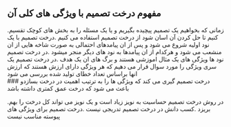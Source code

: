 ## مفهوم درخت تصمیم با ویژگی های کلی آن
<div dir "rtl">
 .زمانی که بخواهیم یک تصمیم پیچیده بگیریم و یا یک مسئله را به بخش های کوچک تقسیم کنیم تا حل کردن آن اسان شود از درخت تصمیم استفاده می کنیم
 .درخت تصمیم با یک نود اولیه شروع می شود و پس از ان پیامدهای احتمالی به صورت شاخه هایی از ان  منشعب می شود و هرکدام از ان پیامدها به نود های دیگر منجر میشود
 .در درخت تصمیم نود ها ویژگی های یک مثال اموزشی هستند و برگ های ان یک هدف
 .در درخت تصمیم یک سری ویژگی را مورد سوال قرار می دهیم که هر ویژگی دارای ارزش هستند که ارزش انها براساس تعداد خطای تولید شده بررسی می شود
 </div>
 ### درخت تصمیم گیری می کند که ویژگی ها را به ترتیب اهمیت در درخت بسازدو باعث می شود که درخت عمق کمتری داشته باشد
  <div dir "rtl">

  .در روش درخت تصمیم حساسیت به نویز زیاد است و یک نویز می تواند کل درخت را بهم بریزد
  .کسب دانش در درخت تصمیم تدریجی نیست
  .درخت تصمیم برای ویژگی های پیوسته مناسب نیست
</div>
